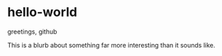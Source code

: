 # hello-world
greetings, github

This is a blurb about something far more interesting than it sounds like.
